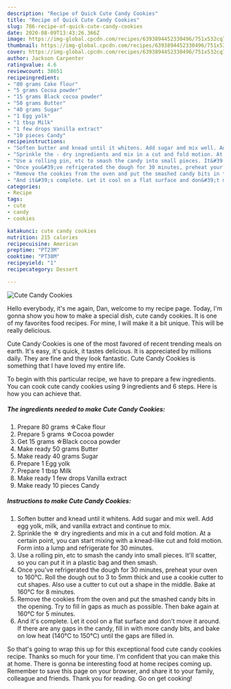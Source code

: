 ```yaml
---
description: "Recipe of Quick Cute Candy Cookies"
title: "Recipe of Quick Cute Candy Cookies"
slug: 786-recipe-of-quick-cute-candy-cookies
date: 2020-08-09T13:43:26.366Z
image: https://img-global.cpcdn.com/recipes/6393894452330496/751x532cq70/cute-candy-cookies-recipe-main-photo.jpg
thumbnail: https://img-global.cpcdn.com/recipes/6393894452330496/751x532cq70/cute-candy-cookies-recipe-main-photo.jpg
cover: https://img-global.cpcdn.com/recipes/6393894452330496/751x532cq70/cute-candy-cookies-recipe-main-photo.jpg
author: Jackson Carpenter
ratingvalue: 4.6
reviewcount: 38651
recipeingredient:
- "80 grams Cake flour"
- "5 grams Cocoa powder"
- "15 grams Black cocoa powder"
- "50 grams Butter"
- "40 grams Sugar"
- "1 Egg yolk"
- "1 tbsp Milk"
- "1 few drops Vanilla extract"
- "10 pieces Candy"
recipeinstructions:
- "Soften butter and knead until it whitens. Add sugar and mix well. Add egg yolk, milk, and vanilla extract and continue to mix."
- "Sprinkle the ☆ dry ingredients and mix in a cut and fold motion. At a certain point, you can start mixing with a knead-like cut and fold motion. Form into a lump and refrigerate for 30 minutes."
- "Use a rolling pin, etc to smash the candy into small pieces. It&#39;ll scatter, so you can put it in a plastic bag and then smash."
- "Once you&#39;ve refrigerated the dough for 30 minutes, preheat your oven to 160℃. Roll the dough out to 3 to 5mm thick and use a cookie cutter to cut shapes. Also use a cutter to cut out a shape in the middle. Bake at 160℃ for 8 minutes."
- "Remove the cookies from the oven and put the smashed candy bits in the opening. Try to fill in gaps as much as possible. Then bake again at 160℃ for 5 minutes."
- "And it&#39;s complete. Let it cool on a flat surface and don&#39;t move it around. If there are any gaps in the candy, fill in with more candy bits, and bake on low heat (140℃ to 150℃) until the gaps are filled in."
categories:
- Recipe
tags:
- cute
- candy
- cookies

katakunci: cute candy cookies 
nutrition: 215 calories
recipecuisine: American
preptime: "PT23M"
cooktime: "PT38M"
recipeyield: "1"
recipecategory: Dessert

---
```



![Cute Candy Cookies](https://img-global.cpcdn.com/recipes/6393894452330496/751x532cq70/cute-candy-cookies-recipe-main-photo.jpg)

Hello everybody, it's me again, Dan, welcome to my recipe page. Today, I'm gonna show you how to make a special dish, cute candy cookies. It is one of my favorites food recipes. For mine, I will make it a bit unique. This will be really delicious.

Cute Candy Cookies is one of the most favored of recent trending meals on earth. It's easy, it's quick, it tastes delicious. It is appreciated by millions daily. They are fine and they look fantastic. Cute Candy Cookies is something that I have loved my entire life.




To begin with this particular recipe, we have to prepare a few ingredients. You can cook cute candy cookies using 9 ingredients and 6 steps. Here is how you can achieve that.

<!--inarticleads1-->

##### The ingredients needed to make Cute Candy Cookies:

1. Prepare 80 grams ☆Cake flour
1. Prepare 5 grams ☆Cocoa powder
1. Get 15 grams ☆Black cocoa powder
1. Make ready 50 grams Butter
1. Make ready 40 grams Sugar
1. Prepare 1 Egg yolk
1. Prepare 1 tbsp Milk
1. Make ready 1 few drops Vanilla extract
1. Make ready 10 pieces Candy




<!--inarticleads2-->

##### Instructions to make Cute Candy Cookies:

1. Soften butter and knead until it whitens. Add sugar and mix well. Add egg yolk, milk, and vanilla extract and continue to mix.
1. Sprinkle the ☆ dry ingredients and mix in a cut and fold motion. At a certain point, you can start mixing with a knead-like cut and fold motion. Form into a lump and refrigerate for 30 minutes.
1. Use a rolling pin, etc to smash the candy into small pieces. It&#39;ll scatter, so you can put it in a plastic bag and then smash.
1. Once you&#39;ve refrigerated the dough for 30 minutes, preheat your oven to 160℃. Roll the dough out to 3 to 5mm thick and use a cookie cutter to cut shapes. Also use a cutter to cut out a shape in the middle. Bake at 160℃ for 8 minutes.
1. Remove the cookies from the oven and put the smashed candy bits in the opening. Try to fill in gaps as much as possible. Then bake again at 160℃ for 5 minutes.
1. And it&#39;s complete. Let it cool on a flat surface and don&#39;t move it around. If there are any gaps in the candy, fill in with more candy bits, and bake on low heat (140℃ to 150℃) until the gaps are filled in.




So that's going to wrap this up for this exceptional food cute candy cookies recipe. Thanks so much for your time. I'm confident that you can make this at home. There is gonna be interesting food at home recipes coming up. Remember to save this page on your browser, and share it to your family, colleague and friends. Thank you for reading. Go on get cooking!
